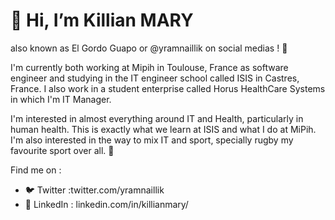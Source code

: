 # 👋 Hi, I’m Killian MARY 
also known as El Gordo Guapo or @yramnaillik on social medias ! 🤳

I'm currently both working at Mipih in Toulouse, France as software engineer and studying in the IT engineer school called ISIS in Castres, France. I also work in a student enterprise called Horus HealthCare Systems in which I'm IT Manager.

I'm interested in almost everything around IT and Health, particularly in human health. This is exactly what we learn at ISIS and what I do at MiPih.
I'm also interested in the way to mix IT and sport, specially rugby my favourite sport over all. :football:

Find me on :

- 🐦 Twitter :twitter.com/yramnaillik
- 🔎 LinkedIn : linkedin.com/in/killianmary/


<!---
Yram-Naillik/Yram-Naillik is a ✨ special ✨ repository because its `README.md` (this file) appears on your GitHub profile.
You can click the Preview link to take a look at your changes.
--->
